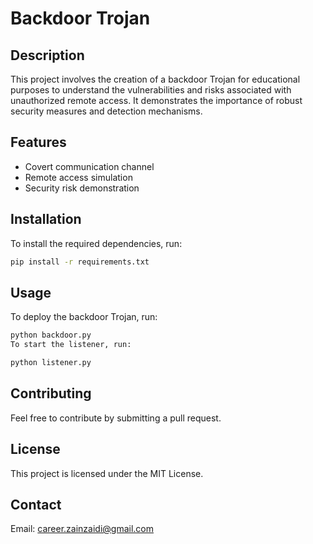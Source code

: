 # Backdoor Trojan

## Description

This project involves the creation of a backdoor Trojan for educational purposes to understand the vulnerabilities and risks associated with unauthorized remote access. It demonstrates the importance of robust security measures and detection mechanisms.

## Features

- Covert communication channel
- Remote access simulation
- Security risk demonstration

## Installation

To install the required dependencies, run:

```bash
pip install -r requirements.txt
```

## Usage
To deploy the backdoor Trojan, run:
```bash
python backdoor.py
To start the listener, run:
```

```bash
python listener.py
```

## Contributing
Feel free to contribute by submitting a pull request.

## License
This project is licensed under the MIT License.

## Contact
Email: career.zainzaidi@gmail.com
